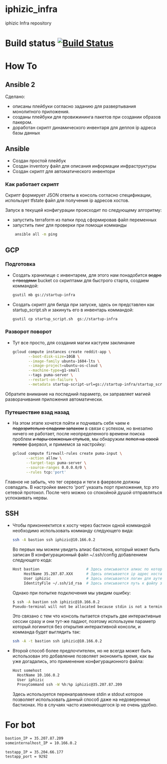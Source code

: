 # iphizic_infra
iphizic Infra repository

# Build status [![Build Status](https://travis-ci.com/otus-devops-2019-02/iphizic_infra.svg?branch=master)](https://travis-ci.com/otus-devops-2019-02/iphizic_infra)

# How To

## Ansible 2
   Сделано:
   + описаны плейбуки согласно заданию для развертывания
   монолитного приложения.
   + созданы плейбуки для провижининга пакетов при
   создании образов пакером.
   + доработан скрипт динамического инвентаря для деплоя
   ip адреса базы данных

## Ansible
   + Создан простой плейбук
   + Создан inventory файл для описания информации
   инфраструктуры
   + Создан скрипт для автоматического инвентори

### Как работает скрипт
   Скрипт формирует JSON ответы в консоль согласно спецификации,
   использует tfstate файл для получения ip адресов хостов.

   Запуск в текущей конфигурации происходит по следующему алгоритму:
   + запустить terraform из папки прод сформировав файл переменных
   + запустить пинг для проверки при помощи комманды
     ```bash
      ansible all -m ping
     ```

## GCP

 ### Подготовка

  + Cоздать хранилище с инвентарем, для этого нам понадобится ~~ведро с
  гвоздями~~ bucket со скриптами для быстрого старта, создаем коммандой:
       ```bash
       gsutil mb gs://startup-infra
       ```
  + Создать скрипт для билда при запуске, здесь он представлен как
  startup_script.sh и закинуть его в инвентарь коммандой:
      ```bash
      gsutil cp startup_script.sh  gs://startup-infra
      ```
 ### Разворот поворот

  + Тут все просто, для создания магии кастуем заклинание
    ```bash
    gcloud compute instances create reddit-app \
           --boot-disk-size=10GB \
           --image-family ubuntu-1604-lts \
           --image-project=ubuntu-os-cloud \
           --machine-type=g1-small
           --tags puma-server \
           --restart-on-failure \
           --metadata startup-script-url=gs://startup-infra/startup_script.sh
    ```
  Обратите внимание на последний параметр, он заправляет магией разворачивания
  приложения автоматически.

  ### Путешествие взад назад

  + На этом этапе хочется пойти и подчивать себя чаем ~~с подозрительно
  сладким запахом~~ в связи с успехом, но внезапно ничего не работает, после
  неопределенного времени поиска проблем ~~и пары сожженых стульев~~,
  мы обнаружим ~~пепел на своей голове~~ фаервол, и примемся за настройку:
      ```bash
      gcloud compute firewall-rules create puma-input \
            --action allow \
            --target-tags puma-server \
            --source-ranges 0.0.0.0/0 \
            --rules tcp:'port'
      ```
  Главное не забыть, что тег сервера и теги в фаерволе должны совпадать.
  В настройке вместо 'port' указать порт приложения, tcp это сетевой протокол.
  После чего можно со спокойной душой отправляться успокаивать нервы.

## SSH
 + Чтобы приконнектится к хосту через бастион одной коммандой необходимо использовать
 комманду следующего вида:

    ```bash
    ssh -A bastion ssh iphizic@10.166.0.2
    ```

     Во первых мы можем увидеть алиас бастиона, который может быть записан
     В конфигурационный файл ~/.ssh/config добавлением следующего кода:

     ```bash
     Host bastion                     # Здесь описывается алиас по которому можно обращаться
          HostName 35.207.87.ХХХ      # Здесь описывается ip адрес хоста или его DNS имя
          User iphizic                # Здесь описывается логин для аутентификации
          IdentityFile ~/.ssh/id_rsa  # Здесь описывается путь к файлу закрытого ключа
     ```

     Однако при попытке подключения мы увидим ошибку:

     ```bash
     $ ssh -A bastion ssh iphizic@10.166.0.2
     Pseudo-terminal will not be allocated because stdin is not a terminal.
     ```
     Это связано с тем что консоль пытается открыть две интерактивные сессии сразу и
     они тут-же падают, поэтому используем параметр который логинится без открытия
     интерактивной консоли, и комманда будет выглядить так:
     ```bash
     ssh -A -t bastion ssh iphizic@10.166.0.2
     ```
 + Второй способ более предпочтителен, но не всегда может быть использован
 это добавление позволяет экономить время, как вы уже догадались, это
 применение конфигурационного файла:
   ```bash
   Host somehost
     HostName 10.166.0.2
     User iphizic
     ProxyCommand ssh -W %h:%p iphizic@35.207.87.209
   ```
   Здесь используется перенаправление stdin и stdout которое позволяет
   использовать данный способ даже на недоверенных бастионах. Но в случаях
   часто изменяющегося ip не очень удобно.

# For bot

   ```bash
   bastion_IP = 35.207.87.209
   someinternalhost_IP = 10.166.0.2
   ```

   ```bash
   testapp_IP = 35.204.66.177
   testapp_port = 9292
   ```
